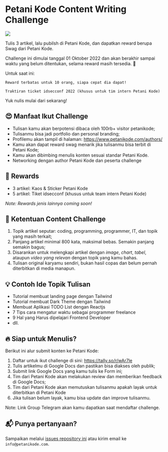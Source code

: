 # Petani Kode Content Writing Challenge

![](https://repository-images.githubusercontent.com/540814997/720b53aa-b0eb-44f3-9d5b-1bbd17fbb3a1)

Tulis 3 artikel, lalu pubilsh di Petani Kode, dan dapatkan reward berupa Swag dari Petani Kode.

Challenge ini dimulai tanggal 01 Oktober 2022 dan akan berakhir sampai waktu yang belum ditentukan, selama reward masih tersedia. 🤩

Untuk saat ini:

```
Reward terbatas untuk 10 orang, siapa cepat dia dapat!

Traktiran ticket idsecconf 2022 (khusus untuk tim intern Petani Kode)
```

Yuk nulis mulai dari sekarang!

## 😍 Manfaat Ikut Challenge

- Tulisan kamu akan berpotensi dibaca oleh 100rb+ visitor petanikode;
- Tulisanmu bisa jadi portfolio dan personal branding;
- Profilemu akan tampil di halaman: https://www.petanikode.com/authors/
- Kamu akan dapat reward swag menarik jika tulisanmu bisa terbit di Petani Kode;
- Kamu akan dibimbing menulis konten sesuai standar Petani Kode.
- Networking dengan author Petani Kode dan peserta challenge

## 🎁 Rewards

- 3 artikel: Kaos & Sticker Petani Kode
- 5 artikel: Tiket idsecconf (khusus untuk team intern Petani Kode)

*Note: Rewards jenis lainnya coming soon!*

## 📜 Ketentuan Content Challenge

1. Topik artikel seputar: coding, programming, programmer, IT, dan topik yang masih terkait;
2. Panjang artikel minimal 800 kata, maksimal bebas. Semakin panjang semakin bagus;
3. Disarankan untuk melengkapi artikel dengan *image*, *chart*, *tabel*, ataupun *video yang relevan* dengan topik yang kamu bahas.
4. Tulisan original karyamu sendiri, bukan hasil copas dan belum pernah diterbitkan di media manapun.

## 💡 Contoh Ide Topik Tulisan

- Tutorial membuat landing page dengan Tailwind
- Tutorial membuat Dark Theme dengan Tailwind
- Membuat Aplikasi TODO List dengan Reactjs
- 7 Tips cara mengatur waktu sebagai programmer freelance
- 9 Hal yang Harus dipelajari Frontend Developer
- dll.

## 🔥 Siap untuk Menulis?

Berikut ini alur submit konten ke Petani Kode:

1. Daftar untuk ikut challenge di sini: https://tally.so/r/wAr7le
2. Tulis artikelmu di Google Docs dan pastikan bisa diakses oleh publik;
3. Submit link Google Docs yang kamu tulis ke Form ini;
4. Tim dari Petani Kode akan melakukan review dan memberikan feedback di Google Docs;
5. Tim dari Petani Kode akan memutuskan tulisanmu apakah layak untuk diterbitkan di Petani Kode
6. Jika tulisan belum layak, kamu bisa update dan improve tulisanmu.

Note: Link Group Telegram akan kamu dapatkan saat mendaftar challenge.

## 📬 Punya pertanyaan?

Sampaikan melalui [issues repository ini](https://github.com/petanikode/content-challenge/issues) atau kirim email ke `info@petanikode.com`.
